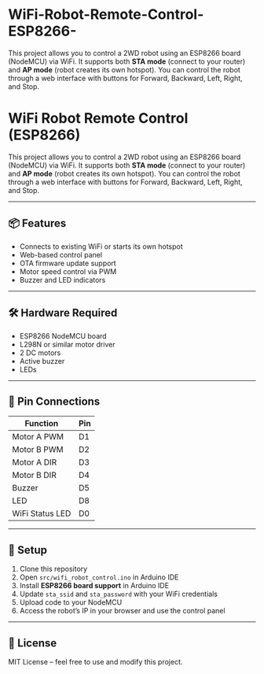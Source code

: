 # WiFi-Robot-Remote-Control-ESP8266-
 This project allows you to control a 2WD robot using an ESP8266 board (NodeMCU) via WiFi. It supports both **STA mode** (connect to your router) and **AP mode** (robot creates its own hotspot). You can control the robot through a web interface with buttons for Forward, Backward, Left, Right, and Stop.

# WiFi Robot Remote Control (ESP8266)

This project allows you to control a 2WD robot using an ESP8266 board (NodeMCU) via WiFi.
It supports both **STA mode** (connect to your router) and **AP mode** (robot creates its own hotspot).
You can control the robot through a web interface with buttons for Forward, Backward, Left, Right, and Stop.

---

## 📦 Features
- Connects to existing WiFi or starts its own hotspot
- Web-based control panel
- OTA firmware update support
- Motor speed control via PWM
- Buzzer and LED indicators

---

## 🛠 Hardware Required
- ESP8266 NodeMCU board
- L298N or similar motor driver
- 2 DC motors
- Active buzzer
- LEDs

---

## 📌 Pin Connections
| Function       | Pin |
|----------------|-----|
| Motor A PWM    | D1  |
| Motor B PWM    | D2  |
| Motor A DIR    | D3  |
| Motor B DIR    | D4  |
| Buzzer         | D5  |
| LED            | D8  |
| WiFi Status LED| D0  |

---

## 🚀 Setup
1. Clone this repository
2. Open `src/wifi_robot_control.ino` in Arduino IDE
3. Install **ESP8266 board support** in Arduino IDE
4. Update `sta_ssid` and `sta_password` with your WiFi credentials
5. Upload code to your NodeMCU
6. Access the robot’s IP in your browser and use the control panel

---

## 📜 License
MIT License – feel free to use and modify this project.
